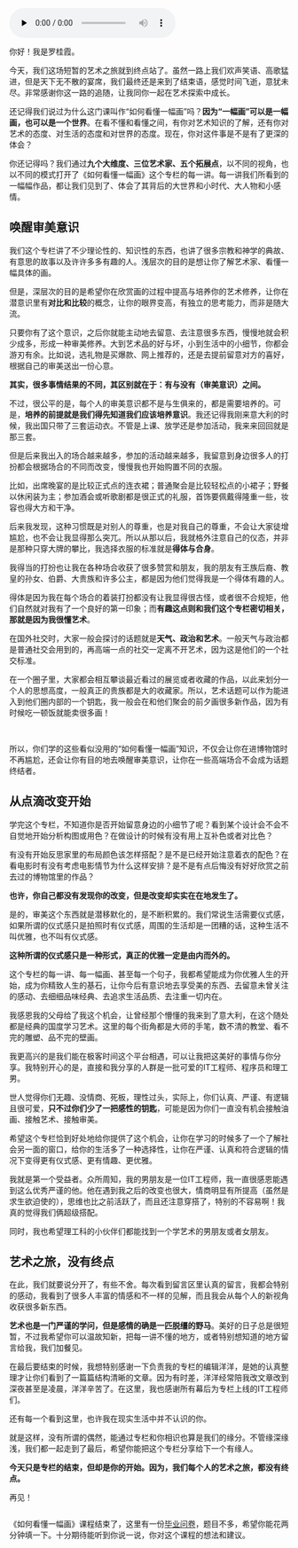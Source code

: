 <audio id="audio" title="结束语 | 艺术之旅，没有终点" controls="" preload="none"><source id="mp3" src="https://static001.geekbang.org/resource/audio/c3/48/c33c8b386370f997f589ce50965cf648.mp3"></audio>

你好！我是罗桂霞。

今天，我们这场短暂的艺术之旅就到终点站了。虽然一路上我们欢声笑语、高歌猛进，但是天下无不散的宴席，我们最终还是来到了结束语，感觉时间飞逝，意犹未尽。非常感谢你这一路的追随，让我同你一起在艺术探索中成长。

还记得我们说过为什么这门课叫作“如何看懂一幅画”吗？**因为“一幅画”可以是一幅画，也可以是一个世界**。在看不懂和看懂之间，有你对艺术知识的了解，还有你对艺术的态度、对生活的态度和对世界的态度。现在，你对这件事是不是有了更深的体会？

你还记得吗？我们通过**九个大<strong><strong>维度**</strong>、三位艺术家、五个拓展点</strong>，以不同的视角，也以不同的模式打开了《如何看懂一幅画》这个专栏的每一讲。每一讲我们所看到的一幅幅作品，都让我们见到了、体会了其背后的大世界和小时代、大人物和小感情。

## 唤醒审美意识

我们这个专栏讲了不少理论性的、知识性的东西，也讲了很多宗教和神学的典故、有意思的故事以及许许多多有趣的人。浅层次的目的是想让你了解艺术家、看懂一幅具体的画。

但是，深层次的目的是希望你在欣赏画的过程中提高与培养你的艺术修养，让你在潜意识里有**对比<strong><strong>和**</strong>比较</strong>的概念，让你的眼界变高，有独立的思考能力，而非是随大流。

只要你有了这个意识，之后你就能主动地去留意、去注意很多东西，慢慢地就会积少成多，形成一种审美修养。大到艺术品的好与坏，小到生活中的小细节，你都会游刃有余。比如说，选礼物是买爆款、网上推荐的，还是去提前留意对方的喜好，根据自己的审美送出一份心意。

**其实，很多事情结果的不同，其区别就在于：有与没有（审美意识）之间。**

不过，很公平的是，每个人的审美意识都不是与生俱来的，都是需要培养的。可是，**培养的前提就是我们得先知道我们应该培养意识**。我还记得我刚来意大利的时候，我出国只带了三套运动衣。不管是上课、放学还是参加活动，我来来回回就是那三套。

但是后来我出入的场合越来越多，参加的活动越来越多，我留意到身边很多人的打扮都会根据场合的不同而改变，慢慢我也开始购置不同的衣服。

比如，出席晚宴的是比较正式点的连衣裙；普通聚会是比较轻松点的小裙子；野餐以休闲装为主；参加酒会或听歌剧都是很正式的礼服，首饰要佩戴得隆重一些，妆容也得大方和干净。

后来我发现，这种习惯既是对别人的尊重，也是对我自己的尊重，不会让大家徒增尴尬，也不会让我显得那么突兀。所以从那以后，我就格外注意自己的仪态，并非是那种只穿大牌的攀比，我选择衣服的标准就是**得体<strong><strong>与**</strong>合身</strong>。

我得当的打扮也让我在各种场合收获了很多赞赏和朋友，我的朋友有王族后裔、教皇的孙女、伯爵、大贵族和许多公主，都是因为他们觉得我是一个得体有趣的人。

得体是因为我在每个场合的着装打扮都没有让我显得很古怪，或者很不合规矩，他们自然就对我有了一个良好的第一印象；而**有趣这点则和我们这个专栏密切相关，那就是因为我很懂艺术**。

在国外社交时，大家一般会探讨的话题就是**天气、政治和艺术**。一般天气与政治都是普通社交会用到的，再高端一点的社交一定离不开艺术，因为这是他们的一个社交标准。

在一个圈子里，大家都会相互攀谈最近看过的展览或者收藏的作品，以此来划分一个人的思想高度，一般真正的贵族都是大的收藏家。所以，艺术话题可以作为能进入到他们圈内部的一个钥匙，我一般会在和他们聚会的前夕画很多新作品，因为有时候吃一顿饭就能卖很多画！

<img src="https://static001.geekbang.org/resource/image/4e/c3/4ebb21f0c905df36fabc7c6fe7b652c3.jpg" alt="" title="《我是一条金鱼》[br]罗桂霞">

<img src="https://static001.geekbang.org/resource/image/a9/a8/a9963645937e8b61bfd933039a9065a8.jpg" alt="" title="《我看见你了》[br]罗桂霞">

所以，你们学的这些看似没用的“如何看懂一幅画”知识，不仅会让你在进博物馆时不再尴尬，还会让你有目的地去唤醒审美意识，让你在一些高端场合不会成为话题终结者。

## 从点滴改变开始

学完这个专栏，不知道你是否开始留意身边的小细节了呢？看到某个设计会不会不自觉地开始分析构图或用色？在做设计的时候有没有用上互补色或者对比色？

有没有开始反思家里的布局颜色该怎样搭配？是不是已经开始注意着衣的配色？在看电影时有没有考虑电影情节为什么这样安排？是不是有点后悔没有好好欣赏之前去过的博物馆里的作品？

**也许，你自己都没有发现你的改变，但是改变却实实在在地发生了。**

是的，审美这个东西就是潜移默化的，是不断积累的。我们常说生活需要仪式感，如果所谓的仪式感只是拍照时有仪式感，周围的生活却是一团糟的话，这种生活不叫优雅，也不叫有仪式感。

**这种所谓的仪式感只是一种形式，真正的优雅一定是由内而外的。**

这个专栏的每一讲、每一幅画、甚至每一个句子，我都希望能成为你优雅人生的开始，成为你精致人生的基石，让你今后有意识地去享受美的东西、去留意未曾关注的感动、去细细品味经典、去追求生活品质、去注重一切内在。

我感恩我的父母给了我这个机会，让曾经那个懵懂的我来到了意大利，在这个随处都是经典的国度学习艺术。这里的每个街角都是大师的手笔，数不清的教堂、看不完的雕塑、品不完的壁画。

我更高兴的是我们能在极客时间这个平台相遇，可以让我把这美好的事情与你分享。我特别开心的是，直接和我分享的人群是一批可爱的IT工程师、程序员和理工男。

世人觉得你们无趣、没情商、死板，理性过头，实际上，你们认真、严谨、有逻辑且很可爱，**只不过<strong><strong>你们**</strong>少了一把感性的钥匙</strong>，可能是因为你们一直没有机会接触油画、接触艺术、接触审美。

希望这个专栏恰到好处地给你提供了这个机会，让你在学习的时候多了一个了解社会另一面的窗口，给你的生活多了一种选择性，让你在严谨、认真和符合逻辑的情况下变得更有仪式感、更有情趣、更优雅。

我就是第一个受益者。众所周知，我的男朋友是一位IT工程师，我一直很感恩能遇到这么优秀严谨的他。他在遇到我之后的改变也很大，情商明显有所提高（虽然是求生欲迫使的），思维也比之前活跃了，而且还注意穿搭了，特别的不容易啊！我真的觉得我们俩超级搭配。

同时，我也希望理工科的小伙伴们都能找到一个学艺术的男朋友或者女朋友。

## 艺术之旅，没有终点

在此，我们就要说分开了，有些不舍。每次看到留言区里认真的留言，我都会特别的感动，我看到了很多人丰富的情感和不一样的见解，而且我会从每个人的新视角收获很多新东西。

**艺术也是一门严谨的学问，但是感情的确是一匹脱缰的野马**。美好的日子总是很短暂，不过我希望你可以温故知新，把每一讲不懂的地方，或者特别想知道的地方留言给我，我们加餐见。

在最后要结束的时候，我想特别感谢一下负责我的专栏的编辑洋洋，是她的认真整理才让你们看到了一篇篇结构清晰的文章。因为有时差，洋洋经常陪我改文章改到深夜甚至是凌晨，洋洋辛苦了。在这里，我也感谢所有幕后为专栏上线的IT工程师们。

还有每一个看到这里，也许我在现实生活中并不认识的你。

就是这样，没有所谓的偶然，能通过专栏和你相识也算是我们的缘分。不管缘深缘浅，我们都一起走到了最后，希望你能把这个专栏分享给下一个有缘人。

**今天只是专栏的结束，但却是你的开始。因为，我们每个人的艺术之旅，都没有终点。**

再见！

<img src="https://static001.geekbang.org/resource/image/38/94/383eb163db337b108db04d9996d79494.jpg" alt="">

《如何看懂一幅画》课程结束了，这里有一份[毕业问卷](https://jinshuju.net/f/BHFslH)，题目不多，希望你能花两分钟填一下。十分期待能听到你说一说，你对这个课程的想法和建议。

[<img src="https://static001.geekbang.org/resource/image/48/69/484373ef96058577bfb1f9aa3f514c69.jpg" alt="">](https://jinshuju.net/f/BHFslH)
